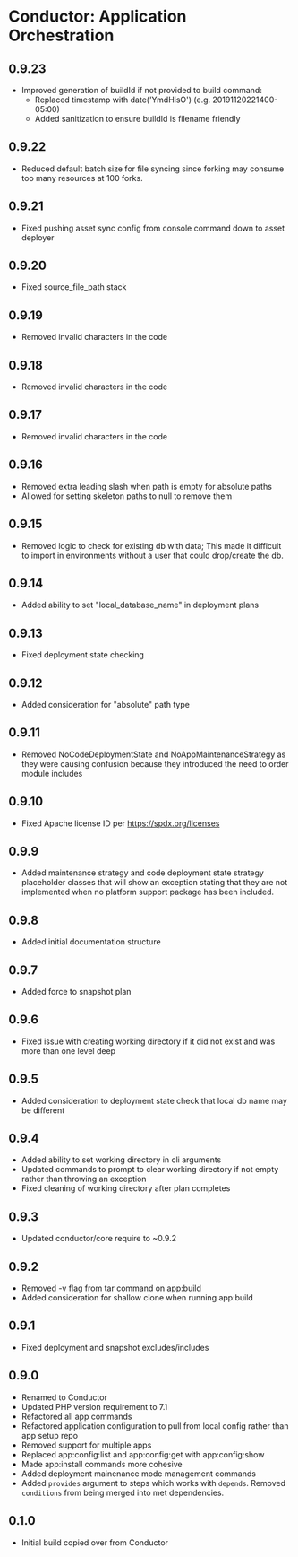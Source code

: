 Conductor: Application Orchestration
====================================

## 0.9.23
- Improved generation of buildId if not provided to build command:
  * Replaced timestamp with date('YmdHisO') (e.g. 20191120221400-05:00)
  * Added sanitization to ensure buildId is filename friendly

## 0.9.22
- Reduced default batch size for file syncing since forking may consume too many
  resources at 100 forks.

## 0.9.21
- Fixed pushing asset sync config from console command down to asset deployer

## 0.9.20
- Fixed source_file_path stack

## 0.9.19
- Removed invalid characters in the code

## 0.9.18
- Removed invalid characters in the code

## 0.9.17
- Removed invalid characters in the code

## 0.9.16
- Removed extra leading slash when path is empty for absolute paths
- Allowed for setting skeleton paths to null to remove them

## 0.9.15
- Removed logic to check for existing db with data; This made it difficult to import 
  in environments without a user that could drop/create the db.

## 0.9.14
- Added ability to set "local_database_name" in deployment plans

## 0.9.13
- Fixed deployment state checking

## 0.9.12
- Added consideration for "absolute" path type 

## 0.9.11
- Removed NoCodeDeploymentState and NoAppMaintenanceStrategy as they were causing 
  confusion because they introduced the need to order module includes

## 0.9.10
- Fixed Apache license ID per https://spdx.org/licenses

## 0.9.9
- Added maintenance strategy and code deployment state strategy placeholder classes 
  that will show an exception stating that they are not implemented when no platform
  support package has been included.

## 0.9.8
- Added initial documentation structure 

## 0.9.7
- Added force to snapshot plan

## 0.9.6
- Fixed issue with creating working directory if it did not exist and was 
  more than one level deep

## 0.9.5
- Added consideration to deployment state check that local db name may be different

## 0.9.4
- Added ability to set working directory in cli arguments
- Updated commands to prompt to clear working directory if not empty
  rather than throwing an exception
- Fixed cleaning of working directory after plan completes

## 0.9.3
- Updated conductor/core require to ~0.9.2

## 0.9.2
- Removed -v flag from tar command on app:build
- Added consideration for shallow clone when running app:build

## 0.9.1
- Fixed deployment and snapshot excludes/includes

## 0.9.0
- Renamed to Conductor
- Updated PHP version requirement to 7.1
- Refactored all app commands
- Refactored application configuration to pull from local config rather than app setup repo
- Removed support for multiple apps
- Replaced app:config:list and app:config:get with app:config:show
- Made app:install commands more cohesive
- Added deployment mainenance mode management commands
- Added `provides` argument to steps which works with `depends`. Removed `conditions` from
  being merged into met dependencies.

## 0.1.0
- Initial build copied over from Conductor
